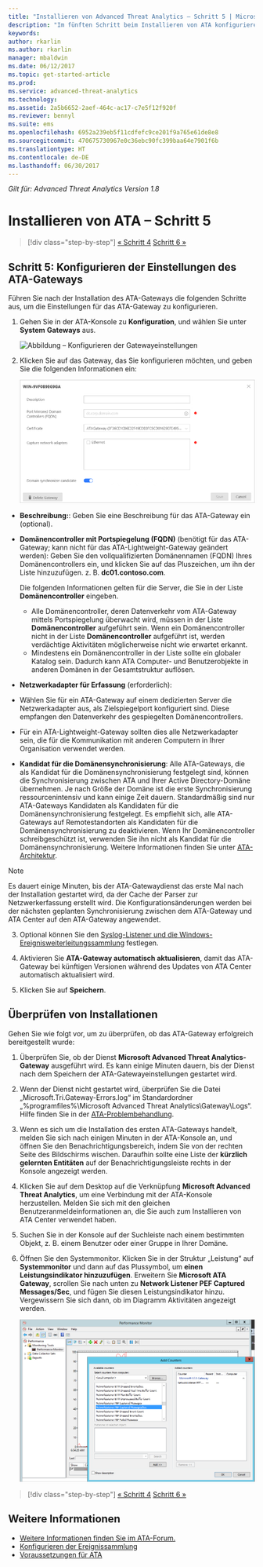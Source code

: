 ```yaml
---
title: "Installieren von Advanced Threat Analytics – Schritt 5 | Microsoft-Dokumentation"
description: "Im fünften Schritt beim Installieren von ATA konfigurieren Sie die Einstellungen für das ATA-Gateway."
keywords: 
author: rkarlin
ms.author: rkarlin
manager: mbaldwin
ms.date: 06/12/2017
ms.topic: get-started-article
ms.prod: 
ms.service: advanced-threat-analytics
ms.technology: 
ms.assetid: 2a5b6652-2aef-464c-ac17-c7e5f12f920f
ms.reviewer: bennyl
ms.suite: ems
ms.openlocfilehash: 6952a239eb5f11cdfefc9ce201f9a765e61de8e8
ms.sourcegitcommit: 470675730967e0c36ebc90fc399baa64e7901f6b
ms.translationtype: HT
ms.contentlocale: de-DE
ms.lasthandoff: 06/30/2017
---
```

*Gilt für: Advanced Threat Analytics Version 1.8*



# Installieren von ATA – Schritt 5
<a id="install-ata---step-5" class="xliff"></a>

>[!div class="step-by-step"]
[« Schritt 4](install-ata-step4.md)
[Schritt 6 »](install-ata-step6.md)


## Schritt 5: Konfigurieren der Einstellungen des ATA-Gateways
<a id="step-5-configure-the-ata-gateway-settings" class="xliff"></a>
Führen Sie nach der Installation des ATA-Gateways die folgenden Schritte aus, um die Einstellungen für das ATA-Gateway zu konfigurieren.

1.  Gehen Sie in der ATA-Konsole zu **Konfiguration**, und wählen Sie unter **System** **Gateways** aus.
   
     ![Abbildung – Konfigurieren der Gatewayeinstellungen](media/ata-gw-config-1.png)


2.  Klicken Sie auf das Gateway, das Sie konfigurieren möchten, und geben Sie die folgenden Informationen ein:

    ![Abbildung – Konfigurieren der Gatewayeinstellungen](media/ATA-Gateways-config-2.png)

  - **Beschreibung:**: Geben Sie eine Beschreibung für das ATA-Gateway ein (optional).
  - **Domänencontroller mit Portspiegelung (FQDN)** (benötigt für das ATA-Gateway; kann nicht für das ATA-Lightweight-Gateway geändert werden): Geben Sie den vollqualifizierten Domänennamen (FQDN) Ihres Domänencontrollers ein, und klicken Sie auf das Pluszeichen, um ihn der Liste hinzuzufügen. z. B. **dc01.contoso.com**.

      Die folgenden Informationen gelten für die Server, die Sie in der Liste **Domänencontroller** eingeben.
      - Alle Domänencontroller, deren Datenverkehr vom ATA-Gateway mittels Portspiegelung überwacht wird, müssen in der Liste **Domänencontroller** aufgeführt sein. Wenn ein Domänencontroller nicht in der Liste **Domänencontroller** aufgeführt ist, werden verdächtige Aktivitäten möglicherweise nicht wie erwartet erkannt.
      - Mindestens ein Domänencontroller in der Liste sollte ein globaler Katalog sein. Dadurch kann ATA Computer- und Benutzerobjekte in anderen Domänen in der Gesamtstruktur auflösen.

  - **Netzwerkadapter für Erfassung** (erforderlich):
  - Wählen Sie für ein ATA-Gateway auf einem dedizierten Server die Netzwerkadapter aus, als Zielspiegelport konfiguriert sind. Diese empfangen den Datenverkehr des gespiegelten Domänencontrollers.
  - Für ein ATA-Lightweight-Gateway sollten dies alle Netzwerkadapter sein, die für die Kommunikation mit anderen Computern in Ihrer Organisation verwendet werden.


  - **Kandidat für die Domänensynchronisierung**: Alle ATA-Gateways, die als Kandidat für die Domänensynchronisierung festgelegt sind, können die Synchronisierung zwischen ATA und Ihrer Active Directory-Domäne übernehmen. Je nach Größe der Domäne ist die erste Synchronisierung ressourcenintensiv und kann einige Zeit dauern. Standardmäßig sind nur ATA-Gateways Kandidaten als Kandidaten für die Domänensynchronisierung festgelegt.
   Es empfiehlt sich, alle ATA-Gateways auf Remotestandorten als Kandidaten für die Domänensynchronisierung zu deaktivieren.
   Wenn Ihr Domänencontroller schreibgeschützt ist, verwenden Sie ihn nicht als Kandidat für die Domänensynchronisierung. Weitere Informationen finden Sie unter [ATA-Architektur](ata-architecture.md#ata-lightweight-gateway-features).

  > [!NOTE] 
  > Es dauert einige Minuten, bis der ATA-Gatewaydienst das erste Mal nach der Installation gestartet wird, da der Cache der Parser zur Netzwerkerfassung erstellt wird.
  > Die Konfigurationsänderungen werden bei der nächsten geplanten Synchronisierung zwischen dem ATA-Gateway und ATA Center auf den ATA-Gateway angewendet.

3. Optional können Sie den [Syslog-Listener und die Windows-Ereignisweiterleitungssammlung](configure-event-collection.md) festlegen. 
4. Aktivieren Sie **ATA-Gateway automatisch aktualisieren**, damit das ATA-Gateway bei künftigen Versionen während des Updates von ATA Center automatisch aktualisiert wird.

5. Klicken Sie auf **Speichern**.


## Überprüfen von Installationen
<a id="validate-installations" class="xliff"></a>
Gehen Sie wie folgt vor, um zu überprüfen, ob das ATA-Gateway erfolgreich bereitgestellt wurde:

1.  Überprüfen Sie, ob der Dienst **Microsoft Advanced Threat Analytics-Gateway** ausgeführt wird. Es kann einige Minuten dauern, bis der Dienst nach dem Speichern der ATA-Gatewayeinstellungen gestartet wird.

2.  Wenn der Dienst nicht gestartet wird, überprüfen Sie die Datei „Microsoft.Tri.Gateway-Errors.log“ im Standardordner „%programfiles%\Microsoft Advanced Threat Analytics\Gateway\Logs“. Hilfe finden Sie in der [ATA-Problembehandlung](troubleshooting-ata-known-errors.md).

3.  Wenn es sich um die Installation des ersten ATA-Gateways handelt, melden Sie sich nach einigen Minuten in der ATA-Konsole an, und öffnen Sie den Benachrichtigungsbereich, indem Sie von der rechten Seite des Bildschirms wischen. Daraufhin sollte eine Liste der **kürzlich gelernten Entitäten** auf der Benachrichtigungsleiste rechts in der Konsole angezeigt werden.

4.  Klicken Sie auf dem Desktop auf die Verknüpfung **Microsoft Advanced Threat Analytics**, um eine Verbindung mit der ATA-Konsole herzustellen. Melden Sie sich mit den gleichen Benutzeranmeldeinformationen an, die Sie auch zum Installieren von ATA Center verwendet haben.
5.  Suchen Sie in der Konsole auf der Suchleiste nach einem bestimmten Objekt, z. B. einem Benutzer oder einer Gruppe in Ihrer Domäne.
6.  Öffnen Sie den Systemmonitor. Klicken Sie in der Struktur „Leistung“ auf **Systemmonitor** und dann auf das Plussymbol, um **einen Leistungsindikator hinzuzufügen**. Erweitern Sie **Microsoft ATA Gateway**, scrollen Sie nach unten zu **Network Listener PEF Captured Messages/Sec**, und fügen Sie diesen Leistungsindikator hinzu. Vergewissern Sie sich dann, ob im Diagramm Aktivitäten angezeigt werden.

    ![Abbildung – Hinzufügen von Leistungsindikatoren](media/ATA-performance-monitoring-add-counters.png)


>[!div class="step-by-step"]
[« Schritt 4](install-ata-step4.md)
[Schritt 6 »](install-ata-step6.md)

## Weitere Informationen
<a id="see-also" class="xliff"></a>

- [Weitere Informationen finden Sie im ATA-Forum.](https://social.technet.microsoft.com/Forums/security/home?forum=mata)
- [Konfigurieren der Ereignissammlung](configure-event-collection.md)
- [Voraussetzungen für ATA](ata-prerequisites.md)

